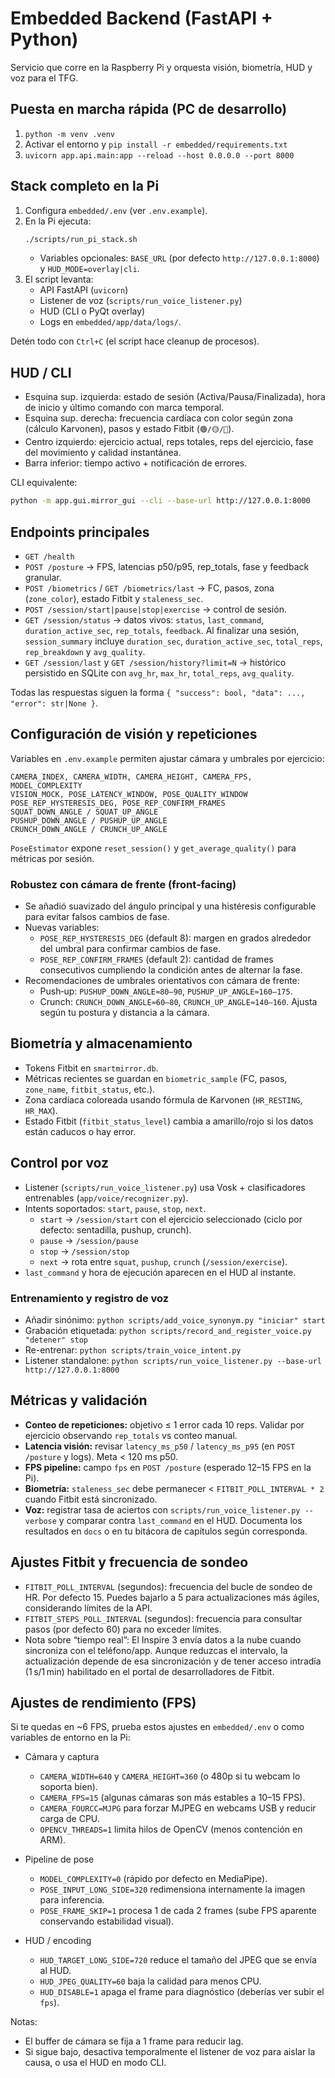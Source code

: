 # Embedded Backend (FastAPI + Python)

Servicio que corre en la Raspberry Pi y orquesta visión, biometría, HUD y voz para el TFG.

## Puesta en marcha rápida (PC de desarrollo)
1. `python -m venv .venv`
2. Activar el entorno y `pip install -r embedded/requirements.txt`
3. `uvicorn app.api.main:app --reload --host 0.0.0.0 --port 8000`

## Stack completo en la Pi
1. Configura `embedded/.env` (ver `.env.example`).
2. En la Pi ejecuta:
   ```bash
   ./scripts/run_pi_stack.sh
   ```
   - Variables opcionales: `BASE_URL` (por defecto `http://127.0.0.1:8000`) y `HUD_MODE=overlay|cli`.
3. El script levanta:
   - API FastAPI (`uvicorn`)
   - Listener de voz (`scripts/run_voice_listener.py`)
   - HUD (CLI o PyQt overlay)
   - Logs en `embedded/app/data/logs/`.

Detén todo con `Ctrl+C` (el script hace cleanup de procesos).

## HUD / CLI
- Esquina sup. izquierda: estado de sesión (Activa/Pausa/Finalizada), hora de inicio y último comando con marca temporal.
- Esquina sup. derecha: frecuencia cardíaca con color según zona (cálculo Karvonen), pasos y estado Fitbit (`🟢/🟡/🔴`).
- Centro izquierdo: ejercicio actual, reps totales, reps del ejercicio, fase del movimiento y calidad instantánea.
- Barra inferior: tiempo activo + notificación de errores.

CLI equivalente:
```bash
python -m app.gui.mirror_gui --cli --base-url http://127.0.0.1:8000
```

## Endpoints principales
- `GET /health`
- `POST /posture` → FPS, latencias p50/p95, rep_totals, fase y feedback granular.
- `POST /biometrics` / `GET /biometrics/last` → FC, pasos, zona (`zone_color`), estado Fitbit y `staleness_sec`.
- `POST /session/start|pause|stop|exercise` → control de sesión.
- `GET /session/status` → datos vivos: `status`, `last_command`, `duration_active_sec`, `rep_totals`, `feedback`. Al finalizar una sesión, `session_summary` incluye `duration_sec`, `duration_active_sec`, `total_reps`, `rep_breakdown` y `avg_quality`.
- `GET /session/last` y `GET /session/history?limit=N` → histórico persistido en SQLite con `avg_hr`, `max_hr`, `total_reps`, `avg_quality`.

Todas las respuestas siguen la forma `{ "success": bool, "data": ..., "error": str|None }`.

## Configuración de visión y repeticiones
Variables en `.env.example` permiten ajustar cámara y umbrales por ejercicio:
```
CAMERA_INDEX, CAMERA_WIDTH, CAMERA_HEIGHT, CAMERA_FPS, MODEL_COMPLEXITY
VISION_MOCK, POSE_LATENCY_WINDOW, POSE_QUALITY_WINDOW
POSE_REP_HYSTERESIS_DEG, POSE_REP_CONFIRM_FRAMES
SQUAT_DOWN_ANGLE / SQUAT_UP_ANGLE
PUSHUP_DOWN_ANGLE / PUSHUP_UP_ANGLE
CRUNCH_DOWN_ANGLE / CRUNCH_UP_ANGLE
```
`PoseEstimator` expone `reset_session()` y `get_average_quality()` para métricas por sesión.

### Robustez con cámara de frente (front‑facing)
- Se añadió suavizado del ángulo principal y una histéresis configurable para evitar falsos cambios de fase.
- Nuevas variables:
   - `POSE_REP_HYSTERESIS_DEG` (default 8): margen en grados alrededor del umbral para confirmar cambios de fase.
   - `POSE_REP_CONFIRM_FRAMES` (default 2): cantidad de frames consecutivos cumpliendo la condición antes de alternar la fase.
- Recomendaciones de umbrales orientativos con cámara de frente:
   - Push‑up: `PUSHUP_DOWN_ANGLE≈80–90`, `PUSHUP_UP_ANGLE≈160–175`.
   - Crunch: `CRUNCH_DOWN_ANGLE≈60–80`, `CRUNCH_UP_ANGLE≈140–160`.
   Ajusta según tu postura y distancia a la cámara.

## Biometría y almacenamiento
- Tokens Fitbit en `smartmirror.db`.
- Métricas recientes se guardan en `biometric_sample` (FC, pasos, `zone_name`, `fitbit_status`, etc.).
- Zona cardíaca coloreada usando fórmula de Karvonen (`HR_RESTING`, `HR_MAX`).
- Estado Fitbit (`fitbit_status_level`) cambia a amarillo/rojo si los datos están caducos o hay error.

## Control por voz
- Listener (`scripts/run_voice_listener.py`) usa Vosk + clasificadores entrenables (`app/voice/recognizer.py`).
- Intents soportados: `start`, `pause`, `stop`, `next`.
  - `start` → `/session/start` con el ejercicio seleccionado (ciclo por defecto: sentadilla, pushup, crunch).
  - `pause` → `/session/pause`
  - `stop` → `/session/stop`
  - `next` → rota entre `squat`, `pushup`, `crunch` (`/session/exercise`).
- `last_command` y hora de ejecución aparecen en el HUD al instante.

### Entrenamiento y registro de voz
- Añadir sinónimo: `python scripts/add_voice_synonym.py "iniciar" start`
- Grabación etiquetada: `python scripts/record_and_register_voice.py "detener" stop`
- Re-entrenar: `python scripts/train_voice_intent.py`
- Listener standalone: `python scripts/run_voice_listener.py --base-url http://127.0.0.1:8000`

## Métricas y validación
- **Conteo de repeticiones:** objetivo ≤ 1 error cada 10 reps. Validar por ejercicio observando `rep_totals` vs conteo manual.
- **Latencia visión:** revisar `latency_ms_p50` / `latency_ms_p95` (en `POST /posture` y logs). Meta \< 120 ms p50.
- **FPS pipeline:** campo `fps` en `POST /posture` (esperado 12–15 FPS en la Pi).
- **Biometría:** `staleness_sec` debe permanecer \< `FITBIT_POLL_INTERVAL * 2` cuando Fitbit está sincronizado.
- **Voz:** registrar tasa de aciertos con `scripts/run_voice_listener.py --verbose` y comparar contra `last_command` en el HUD.
Documenta los resultados en `docs` o en tu bitácora de capítulos según corresponda.

## Ajustes Fitbit y frecuencia de sondeo

- `FITBIT_POLL_INTERVAL` (segundos): frecuencia del bucle de sondeo de HR. Por defecto 15. Puedes bajarlo a 5 para actualizaciones más ágiles, considerando límites de la API.
- `FITBIT_STEPS_POLL_INTERVAL` (segundos): frecuencia para consultar pasos (por defecto 60) para no exceder límites.
- Nota sobre “tiempo real”: El Inspire 3 envía datos a la nube cuando sincroniza con el teléfono/app. Aunque reduzcas el intervalo, la actualización depende de esa sincronización y de tener acceso intradía (1 s/1 min) habilitado en el portal de desarrolladores de Fitbit.

## Ajustes de rendimiento (FPS)

Si te quedas en ~6 FPS, prueba estos ajustes en `embedded/.env` o como variables de entorno en la Pi:

- Cámara y captura
   - `CAMERA_WIDTH=640` y `CAMERA_HEIGHT=360` (o 480p si tu webcam lo soporta bien).
   - `CAMERA_FPS=15` (algunas cámaras son más estables a 10–15 FPS).
   - `CAMERA_FOURCC=MJPG` para forzar MJPEG en webcams USB y reducir carga de CPU.
   - `OPENCV_THREADS=1` limita hilos de OpenCV (menos contención en ARM).

- Pipeline de pose
   - `MODEL_COMPLEXITY=0` (rápido por defecto en MediaPipe).
   - `POSE_INPUT_LONG_SIDE=320` redimensiona internamente la imagen para inferencia.
   - `POSE_FRAME_SKIP=1` procesa 1 de cada 2 frames (sube FPS aparente conservando estabilidad visual).

- HUD / encoding
   - `HUD_TARGET_LONG_SIDE=720` reduce el tamaño del JPEG que se envía al HUD.
   - `HUD_JPEG_QUALITY=60` baja la calidad para menos CPU.
   - `HUD_DISABLE=1` apaga el frame para diagnóstico (deberías ver subir el `fps`).

Notas:
- El buffer de cámara se fija a 1 frame para reducir lag.
- Si sigue bajo, desactiva temporalmente el listener de voz para aislar la causa, o usa el HUD en modo CLI.
